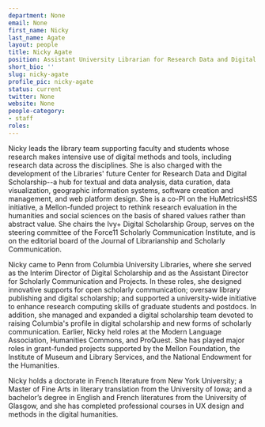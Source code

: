 ```yaml
---
department: None
email: None
first_name: Nicky
last_name: Agate
layout: people
title: Nicky Agate
position: Assistant University Librarian for Research Data and Digital Scholarship 
short_bio: ''
slug: nicky-agate
profile_pic: nicky-agate
status: current
twitter: None
website: None
people-category:
- staff
roles:
---
```

Nicky leads the library team supporting faculty and students whose research makes intensive use of digital methods and tools, including research data across the disciplines. She is also charged with the development of the Libraries' future Center for Research Data and Digital Scholarship--a hub for textual and data analysis, data curation, data visualization, geographic information systems, software creation and management, and web platform design. She is a co-PI on the HuMetricsHSS initiative, a Mellon-funded project to rethink research evaluation in the humanities and social sciences on the basis of shared values rather than abstract value. She chairs the Ivy+ Digital Scholarship Group, serves on the steering committee of the Force11 Scholarly Communication Institute, and is on the editorial board of the Journal of Librarianship and Scholarly Communication.

Nicky came to Penn from Columbia University Libraries, where she served as the Interim Director of Digital Scholarship and as the Assistant Director for Scholarly Communication and Projects. In these roles, she designed innovative supports for open scholarly communication; oversaw library publishing and digital scholarship; and supported a university-wide initiative to enhance research computing skills of graduate students and postdocs.  In addition, she managed and expanded a digital scholarship team devoted to raising Columbia's profile in digital scholarship and new forms of scholarly communication. Earlier, Nicky held roles at the Modern Language Association, Humanities Commons, and ProQuest. She has played major roles in grant-funded projects supported by the Mellon Foundation, the Institute of Museum and Library Services, and the National Endowment for the Humanities.

Nicky holds a doctorate in French literature from New York University; a Master of Fine Arts in literary translation from the University of Iowa; and a bachelor’s degree in English and French literatures from the University of Glasgow, and she has completed professional courses in UX design and methods in the digital humanities.
